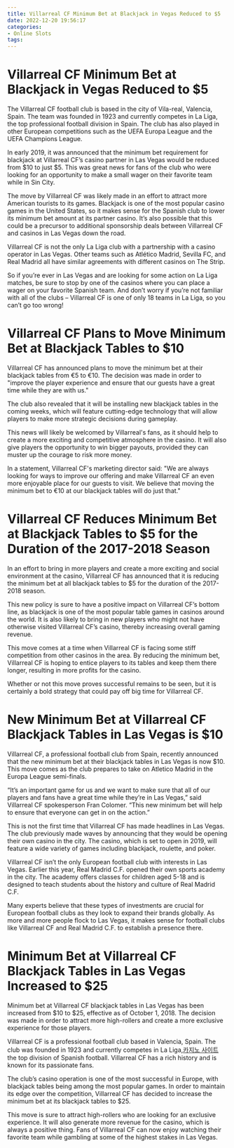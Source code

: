 ```yaml
---
title: Villarreal CF Minimum Bet at Blackjack in Vegas Reduced to $5
date: 2022-12-20 19:56:17
categories:
- Online Slots
tags:
---
```



#  Villarreal CF Minimum Bet at Blackjack in Vegas Reduced to $5

The Villarreal CF football club is based in the city of Vila-real, Valencia, Spain. The team was founded in 1923 and currently competes in La Liga, the top professional football division in Spain. The club has also played in other European competitions such as the UEFA Europa League and the UEFA Champions League.

In early 2019, it was announced that the minimum bet requirement for blackjack at Villarreal CF’s casino partner in Las Vegas would be reduced from $10 to just $5. This was great news for fans of the club who were looking for an opportunity to make a small wager on their favorite team while in Sin City.

The move by Villarreal CF was likely made in an effort to attract more American tourists to its games. Blackjack is one of the most popular casino games in the United States, so it makes sense for the Spanish club to lower its minimum bet amount at its partner casino. It’s also possible that this could be a precursor to additional sponsorship deals between Villarreal CF and casinos in Las Vegas down the road.

Villarreal CF is not the only La Liga club with a partnership with a casino operator in Las Vegas. Other teams such as Atlético Madrid, Sevilla FC, and Real Madrid all have similar agreements with different casinos on The Strip.

So if you’re ever in Las Vegas and are looking for some action on La Liga matches, be sure to stop by one of the casinos where you can place a wager on your favorite Spanish team. And don’t worry if you’re not familiar with all of the clubs – Villarreal CF is one of only 18 teams in La Liga, so you can’t go too wrong!

#  Villarreal CF Plans to Move Minimum Bet at Blackjack Tables to $10

Villarreal CF has announced plans to move the minimum bet at their blackjack tables from €5 to €10. The decision was made in order to "improve the player experience and ensure that our guests have a great time while they are with us."

The club also revealed that it will be installing new blackjack tables in the coming weeks, which will feature cutting-edge technology that will allow players to make more strategic decisions during gameplay.

This news will likely be welcomed by Villarreal's fans, as it should help to create a more exciting and competitive atmosphere in the casino. It will also give players the opportunity to win bigger payouts, provided they can muster up the courage to risk more money.

In a statement, Villarreal CF's marketing director said: "We are always looking for ways to improve our offering and make Villarreal CF an even more enjoyable place for our guests to visit. We believe that moving the minimum bet to €10 at our blackjack tables will do just that."

#  Villarreal CF Reduces Minimum Bet at Blackjack Tables to $5 for the Duration of the 2017-2018 Season

In an effort to bring in more players and create a more exciting and social environment at the casino, Villarreal CF has announced that it is reducing the minimum bet at all blackjack tables to $5 for the duration of the 2017-2018 season.

This new policy is sure to have a positive impact on Villarreal CF’s bottom line, as blackjack is one of the most popular table games in casinos around the world. It is also likely to bring in new players who might not have otherwise visited Villarreal CF’s casino, thereby increasing overall gaming revenue.

This move comes at a time when Villarreal CF is facing some stiff competition from other casinos in the area. By reducing the minimum bet, Villarreal CF is hoping to entice players to its tables and keep them there longer, resulting in more profits for the casino.

Whether or not this move proves successful remains to be seen, but it is certainly a bold strategy that could pay off big time for Villarreal CF.

#  New Minimum Bet at Villarreal CF Blackjack Tables in Las Vegas is $10

Villarreal CF, a professional football club from Spain, recently announced that the new minimum bet at their blackjack tables in Las Vegas is now $10. This move comes as the club prepares to take on Atletico Madrid in the Europa League semi-finals.

“It’s an important game for us and we want to make sure that all of our players and fans have a great time while they’re in Las Vegas,” said Villarreal CF spokesperson Fran Colomer. “This new minimum bet will help to ensure that everyone can get in on the action.”

This is not the first time that Villarreal CF has made headlines in Las Vegas. The club previously made waves by announcing that they would be opening their own casino in the city. The casino, which is set to open in 2019, will feature a wide variety of games including blackjack, roulette, and poker.

Villarreal CF isn’t the only European football club with interests in Las Vegas. Earlier this year, Real Madrid C.F. opened their own sports academy in the city. The academy offers classes for children aged 5-18 and is designed to teach students about the history and culture of Real Madrid C.F.

Many experts believe that these types of investments are crucial for European football clubs as they look to expand their brands globally. As more and more people flock to Las Vegas, it makes sense for football clubs like Villarreal CF and Real Madrid C.F. to establish a presence there.

#  Minimum Bet at Villarreal CF Blackjack Tables in Las Vegas Increased to $25

Minimum bet at Villarreal CF blackjack tables in Las Vegas has been increased from $10 to $25, effective as of October 1, 2018. The decision was made in order to attract more high-rollers and create a more exclusive experience for those players.

Villarreal CF is a professional football club based in Valencia, Spain. The club was founded in 1923 and currently competes in La Liga,[카지노 사이트](https://choegocasino.com/) the top division of Spanish football. Villarreal CF has a rich history and is known for its passionate fans.

The club’s casino operation is one of the most successful in Europe, with blackjack tables being among the most popular games. In order to maintain its edge over the competition, Villarreal CF has decided to increase the minimum bet at its blackjack tables to $25.

This move is sure to attract high-rollers who are looking for an exclusive experience. It will also generate more revenue for the casino, which is always a positive thing. Fans of Villarreal CF can now enjoy watching their favorite team while gambling at some of the highest stakes in Las Vegas.